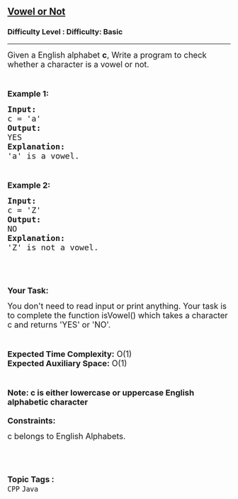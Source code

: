 <h2><a href="https://www.geeksforgeeks.org/problems/vowel-or-not0831/1">Vowel or Not</a></h2><h3>Difficulty Level : Difficulty: Basic</h3><hr><div class="problems_problem_content__Xm_eO"><p><span style="font-size: 18px;">Given a English alphabet <strong>c</strong>, Write a program to check whether a character is a vowel or not.</span></p>
<p>&nbsp;</p>
<p><strong><span style="font-size: 18px;">Example 1:</span></strong></p>
<pre><strong><span style="font-size: 18px;">Input:</span></strong>
<span style="font-size: 18px;">c = 'a'</span>
<strong><span style="font-size: 18px;">Output:</span></strong>
<span style="font-size: 18px;">YES</span>
<strong><span style="font-size: 18px;">Explanation:</span></strong>
<span style="font-size: 18px;">'a' is a vowel.</span></pre>
<p>&nbsp;</p>
<p><strong><span style="font-size: 18px;">Example 2:</span></strong></p>
<pre><strong><span style="font-size: 18px;">Input:</span></strong>
<span style="font-size: 18px;">c = 'Z'</span>
<strong><span style="font-size: 18px;">Output:</span></strong>
<span style="font-size: 18px;">NO</span>
<strong><span style="font-size: 18px;">Explanation:</span></strong>
<span style="font-size: 18px;">'Z' is not a vowel.</span></pre>
<p>&nbsp;</p>
<p>&nbsp;</p>
<p><strong><span style="font-size: 18px;">Your Task:</span></strong></p>
<p><span style="font-size: 18px;">You don't need to read input or print anything. Your task is to complete the function isVowel() which takes a character c and returns 'YES' or 'NO'.</span></p>
<p>&nbsp;</p>
<p><span style="font-size: 18px;"><strong>Expected Time Complexity:</strong> O(1)<br><strong>Expected Auxiliary Space:</strong> O(1)</span></p>
<p>&nbsp;</p>
<p><span style="font-size: 18px;"><strong>Note: c is either lowercase or uppercase English alphabetic character</strong><br><br><strong>Constraints:</strong></span></p>
<p><span style="font-size: 18px;">c belongs to English Alphabets.</span></p>
<p>&nbsp;</p></div><br><p><span style=font-size:18px><strong>Topic Tags : </strong><br><code>CPP</code>&nbsp;<code>Java</code>&nbsp;